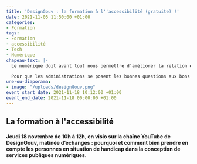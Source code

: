 ```yaml
---
title: 'DesignGouv : la formation à l''accessibilité (gratuite) !'
date: 2021-11-05 11:50:00 +01:00
categories:
- Formation
tags:
- Formation
- accessibilité
- Tech
- Numérique
chapeau-text: |-
  Le numérique doit avant tout nous permettre d’améliorer la relation entre les citoyens et l’administration, à travers des services simples, accessibles et humains. Ces services doivent s’adresser à toutes et tous, quels que soient nos particularités et nos usages.

  Pour que les administrations se posent les bonnes questions aux bons moments, pour qu'elles prennent les bonnes décisions avec les bonnes méthodes et les bons outils, pour qu'elles travaillent avec les bons interlocuteurs, le pôle **Design des services numériques** de la Direction interministérielle du numérique (DINUM) propose **trois formations gratuites indispensables** : la formation accessibilité, la formation design, et la formation recherche utilisateur.
une-ou-diaporama:
- image: "/uploads/designGouv.png"
event_start_date: 2021-11-18 10:12:00 +01:00
event_end_date: 2021-11-18 00:00:00 +01:00
---
```


## La formation à l'accessibilité

<div class="encadre noir"><p style="margin-top: 20px"><b>Jeudi 18 novembre de 10h à 12h, en visio sur la chaîne YouTube de DesignGouv, matinée d’échanges : pourquoi et comment bien prendre en compte les personnes en situation de handicap dans la conception de services publiques numériques.</b></p></div>